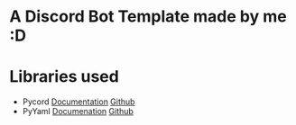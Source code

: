 # A Discord Bot Template made by me :D


# Libraries used
- Pycord [Documentation](https://docs.pycord.dev/en/master) [Github](https://github.com/Pycord-Development/Pycord)
- PyYaml [Documenation](https://pyyaml.org/wiki/PyYAMLDocumentation) [Github](https://github.com/yaml/pyyaml)
